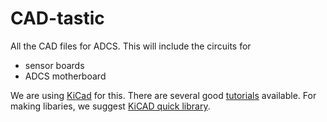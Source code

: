 # CAD-tastic

All the CAD files for ADCS. This will include the circuits for 
* sensor boards
* ADCS motherboard

We are using [KiCad] for this. There are several good [tutorials] available. For making libaries, we suggest [KiCAD quick library].

[KiCad]: http://www.kicad.org/display/KICAD/KiCad+EDA+Software+Suite
[tutorials]: http://www.kicad.org/display/KICAD/Tutorials
[KiCAD quick library]: http://kicad.rohrbacher.net/quicklib.php
